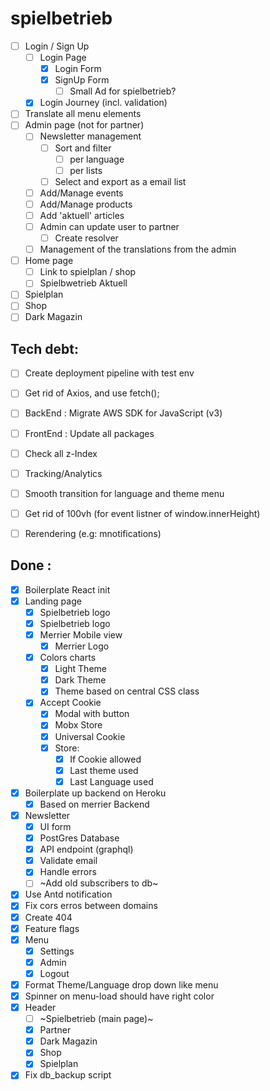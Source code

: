 # spielbetrieb

- [ ] Login / Sign Up
  - [ ] Login Page
    - [x] Login Form
    - [x] SignUp Form
      - [ ] Small Ad for spielbetrieb? 
  - [x] Login Journey (incl. validation)
- [ ] Translate all menu elements
- [ ] Admin page (not for partner)
  - [ ] Newsletter management
    - [ ] Sort and filter
      - [ ] per language
      - [ ] per lists
    - [ ] Select and export as a email list
  - [ ] Add/Manage events
  - [ ] Add/Manage products
  - [ ] Add 'aktuell' articles
  - [ ] Admin can update user to partner
      - [ ] Create resolver 
  - [ ] Management of the translations from the admin
- [ ] Home page
  - [ ] Link to spielplan / shop
  - [ ] Spielbwetrieb Aktuell
- [ ] Spielplan
- [ ] Shop
- [ ] Dark Magazin

## Tech debt:

- [ ] Create deployment pipeline with test env
- [ ] Get rid of Axios, and use fetch();
- [ ] BackEnd : Migrate AWS SDK for JavaScript (v3) 
- [ ] FrontEnd : Update all packages
- [ ] Check all z-Index
- [ ] Tracking/Analytics
- [ ] Smooth transition for language and theme menu
- [ ] Get rid of 100vh (for event listner of window.innerHeight)
- [ ] Rerendering (e.g: mnotifications) 


## Done :

- [x] Boilerplate React init
- [x] Landing page
  - [x] Spielbetrieb logo
  - [x] Spielbetrieb logo
  - [x] Merrier Mobile view
    - [x] Merrier Logo
  - [x] Colors charts
    - [x] Light Theme
    - [x] Dark Theme
    - [x] Theme based on central CSS class
  - [x] Accept Cookie
    - [x] Modal with button
    - [x] Mobx Store
    - [x] Universal Cookie
    - [x] Store:
      - [x] If Cookie allowed
      - [x] Last theme used
      - [x] Last Language used
- [x] Boilerplate up backend on Heroku
  - [x] Based on merrier Backend
- [x] Newsletter
  - [x] UI form
  - [x] PostGres Database
  - [x] API endpoint (graphql)
  - [x] Validate email
  - [x] Handle errors
  - [ ] ~Add old subscribers to db~
- [x] Use Antd notification
- [x] Fix cors erros between domains
- [x] Create 404
- [x] Feature flags
- [x] Menu
  - [x] Settings
  - [x] Admin
  - [x] Logout
- [x] Format Theme/Language drop down like menu
- [x] Spinner on menu-load should have right color
- [x] Header
  - [ ] ~Spielbetrieb (main page)~
  - [x] Partner
  - [x] Dark Magazin
  - [x] Shop
  - [x] Spielplan
- [x] Fix db_backup script